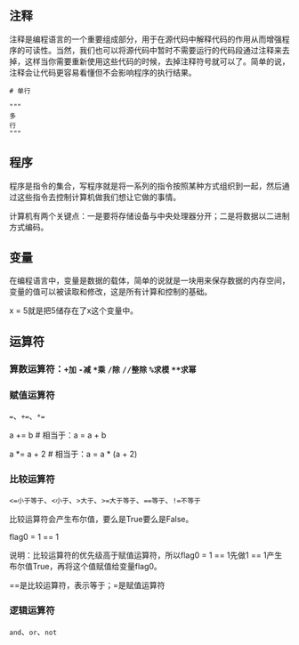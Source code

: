 ## 注释

注释是编程语言的一个重要组成部分，用于在源代码中解释代码的作用从而增强程序的可读性。当然，我们也可以将源代码中暂时不需要运行的代码段通过注释来去掉，这样当你需要重新使用这些代码的时候，去掉注释符号就可以了。简单的说，注释会让代码更容易看懂但不会影响程序的执行结果。

```
# 单行

"""
多
行
"""
```

## 程序

程序是指令的集合，写程序就是将一系列的指令按照某种方式组织到一起，然后通过这些指令去控制计算机做我们想让它做的事情。

计算机有两个关键点：一是要将存储设备与中央处理器分开；二是将数据以二进制方式编码。

## 变量

在编程语言中，变量是数据的载体，简单的说就是一块用来保存数据的内存空间，变量的值可以被读取和修改，这是所有计算和控制的基础。

x = 5就是把5储存在了x这个变量中。

## 运算符

### 算数运算符：`+加`   `-减`   `*乘`   `/除`   `//整除`   `%求模`   `**求幂`

### 赋值运算符

`=`、`+=`、`*=`

a += b        # 相当于：a = a + b

a *= a + 2    # 相当于：a = a * (a + 2)

### 比较运算符

`<=小于等于`、`<小于`、`>大于`、`>=大于等于`、`==等于`、`!=不等于`

比较运算符会产生布尔值，要么是True要么是False。

flag0 = 1 == 1

说明：比较运算符的优先级高于赋值运算符，所以flag0 = 1 == 1先做1 == 1产生布尔值True，再将这个值赋值给变量flag0。

==是比较运算符，表示等于；=是赋值运算符

### 逻辑运算符

`and`、`or`、`not`



